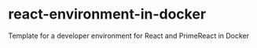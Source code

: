 # react-environment-in-docker
Template for a developer environment for React and PrimeReact in Docker
